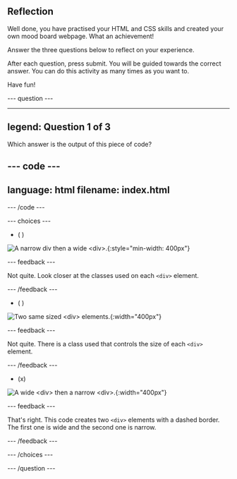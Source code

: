 ## Reflection

Well done, you have practised your HTML and CSS skills and created your own mood board webpage. What an achievement!

Answer the three questions below to reflect on your experience.

After each question, press submit. You will be guided towards the correct answer. You can do this activity as many times as you want to.

Have fun!

--- question ---

---
legend: Question 1 of 3
---

Which answer is the output of this piece of code?

--- code ---
---
language: html
filename: index.html
---
<section class="wrap">
  <div class="wide dashed-border tile">
  </div>
  <div class="narrow dashed-border tile">
  </div>
</section>

--- /code ---

--- choices ---

- ( )

![A narrow div then a wide `<div>`.](images/narrow-wide.png){:style="min-width: 400px"}

  --- feedback ---

Not quite. Look closer at the classes used on each `<div>` element.

  --- /feedback ---

- ( )

![Two same sized `<div>` elements.](images/normal-normal.png){:width="400px"}

  --- feedback ---

Not quite. There is a class used that controls the size of each `<div>` element.

  --- /feedback ---

- (x) 

![A wide `<div>` then a narrow `<div>`.](images/wide-narrow.png){:width="400px"}

  --- feedback ---

That's right. This code creates two `<div>` elements with a dashed border. The first one is wide and the second one is narrow. 

  --- /feedback ---

--- /choices ---

--- /question ---
